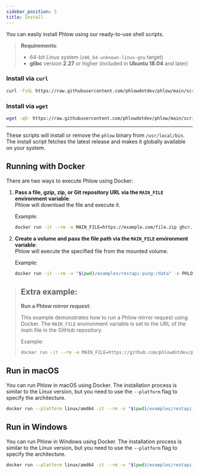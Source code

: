 ```yaml
---
sidebar_position: 3
title: Install
---
```

You can easily install Phlow using our ready-to-use shell scripts.

> **Requirements**:
> - 64-bit Linux system (`x86_64-unknown-linux-gnu` target)
> - **glibc** version **2.27** or higher (included in **Ubuntu 18.04** and later)

### Install via `curl`

```bash
curl -fsSL https://raw.githubusercontent.com/phlowdotdev/phlow/main/scripts/install-phlow.sh | { bash || true; }
```

### Install via `wget`

```bash
wget -qO- https://raw.githubusercontent.com/phlowdotdev/phlow/main/scripts/install-phlow.sh | { bash || true; }
```
---

These scripts will install or remove the `phlow` binary from `/usr/local/bin`. The install script fetches the latest release and makes it globally available on your system.

## Running with Docker

There are two ways to execute Phlow using Docker:

1. **Pass a file, gzip, zip, or Git repository URL via the `MAIN_FILE` environment variable**:  
    Phlow will download the file and execute it.

    Example:
    ```bash
    docker run -it --rm -e MAIN_FILE=https://example.com/file.zip ghcr.io/phlowdotdev/phlow:latest
    ```

2. **Create a volume and pass the file path via the `MAIN_FILE` environment variable**:  
    Phlow will execute the specified file from the mounted volume.

    Example:
    ```bash
    docker run -it --rm -v "$(pwd)/examples/restapi-ping:/data" -e PHLOW_MAIN=/data/main.yaml -p 3000:3000 phlow
    ```

> ## Extra example:
> **Run a Phlow mirror request**:
>
>   This example demonstrates how to run a Phlow mirror request using Docker. The `MAIN_FILE` environment variable is set to the URL of the main file in the GitHub repository.
>
>    Example:
>    ```bash
>    docker run -it --rm -e MAIN_FILE=https://github.com/phlowdotdev/phlow-mirror-request/archive/refs/heads/main.zip ghcr.io/phlowdotdev/phlow:latest
>    ```

## Run in macOS
You can run Phlow in macOS using Docker. The installation process is similar to the Linux version, but you need to use the `--platform` flag to specify the architecture.
```bash 
docker run --platform linux/amd64 -it --rm -v "$(pwd)/examples/restapi-ping:/data" -e PHLOW_MAIN=/data/main.yaml -p 3000:3000 phlow
```

## Run in Windows
You can run Phlow in Windows using Docker. The installation process is similar to the Linux version, but you need to use the `--platform` flag to specify the architecture.
```bash
docker run --platform linux/amd64 -it --rm -v "$(pwd)/examples/restapi-ping:/data" -e PHLOW_MAIN=/data/main.yaml -p 3000:3000 phlow
```